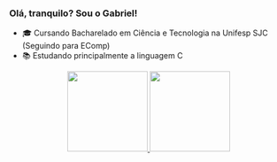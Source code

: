 ### Olá, tranquilo? Sou o Gabriel!

- 🎓 Cursando Bacharelado em Ciência e Tecnologia na Unifesp SJC (Seguindo para EComp)
- 📚 Estudando principalmente a linguagem C
<div align="center">
  <a href="https://github.com/gpinheirodecampos">
  <img height="145em" src="https://github-readme-stats.vercel.app/api?username=gpinheirodecampos&show_icons=true&theme=tokyonight&include_all_commits=true&count_private=true"/>
  <img height="145em" src="https://github-readme-stats.vercel.app/api/top-langs/?username=gpinheirodecampos&layout=compact&langs_count=7&theme=tokyonight"/>
</div>
  
  ##
